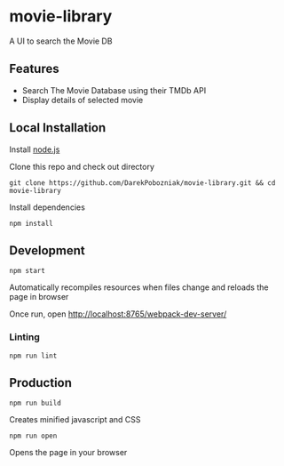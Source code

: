 # movie-library
A UI to search the Movie DB

## Features
* Search The Movie Database using their TMDb API
* Display details of selected movie

## Local Installation

Install [node.js](https://nodejs.org)

Clone this repo and check out directory

```
git clone https://github.com/DarekPobozniak/movie-library.git && cd movie-library
```

Install dependencies

``` text
npm install
```

## Development

```
npm start
```

Automatically recompiles resources when files change and reloads the page in browser

Once run, open <http://localhost:8765/webpack-dev-server/>

### Linting

```
npm run lint
```

## Production

```
npm run build
```

Creates minified javascript and CSS

```
npm run open
```

Opens the page in your browser
